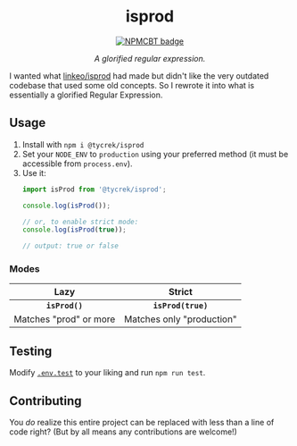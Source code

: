 [//]: # (NPM centered badge template START --------------------------------------------------)

<div align="center">

isprod
===

[![NPMCBT badge]][NPMCBT link]

*A glorified regular expression.*
</div>

[NPMCBT badge]: https://img.shields.io/npm/v/@tycrek/isprod?color=CB3837&label=%20View%20on%20NPM&logo=npm&style=for-the-badge
[NPMCBT link]: https://www.npmjs.com/package/@tycrek/isprod

[//]: # (NPM centered badge template END ----------------------------------------------------)

I wanted what [linkeo/isprod] had made but didn't like the very outdated codebase that used some old concepts. So I rewrote it into what is essentially a glorified Regular Expression.
## Usage

1. Install with `npm i @tycrek/isprod`
2. Set your `NODE_ENV` to `production` using your preferred method (it must be accessible from `process.env`).
3. Use it:
   ```ts
   import isProd from '@tycrek/isprod';

   console.log(isProd());

   // or, to enable strict mode:
   console.log(isProd(true));

   // output: true or false
   ```

### Modes

| Lazy | Strict |
| :---: | :---: |
| **`isProd()`** | **`isProd(true)`** |
| Matches "prod" or more | Matches only "production" |

## Testing

Modify [`.env.test`] to your liking and run `npm run test`.

## Contributing

You *do* realize this entire project can be replaced with less than a line of code right? (But by all means any contributions are welcome!)

[linkeo/isprod]: https://github.com/linkeo/isprod
[`.env.test`]: https://github.com/tycrek/isprod/blob/master/.env.test
